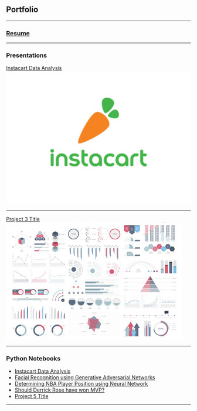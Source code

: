 ## Portfolio

---

### [Resume](/pdf/Nahum_resume.pdf)

---

### Presentations

[Instacart Data Analysis](/pdf/InstacartDataExploration.pdf)
<img src="images/instacartLogo.png?raw=true"/>

---
[Project 3 Title](http://example.com/)
<img src="images/dummy_thumbnail.jpg?raw=true"/>

---

### Python Notebooks

- [Instacart Data Analysis](/Notebooks/InstacartNotebook.ipynb)
- [Facial Recognition using Generative Adversarial Networks](https://github.com/nahum23/SOC_Bypassing_Facial_Recognition)
- [Determining NBA Player Position using Neural Network](/Notebooks/NBANeuralNet.ipynb)
- [Should Derrick Rose have won MVP? ](/Notebooks/DerrickRoseMVP.ipynb)
- [Project 5 Title](http://example.com/)

---




<!-- Remove above link if you don't want to attibute -->
